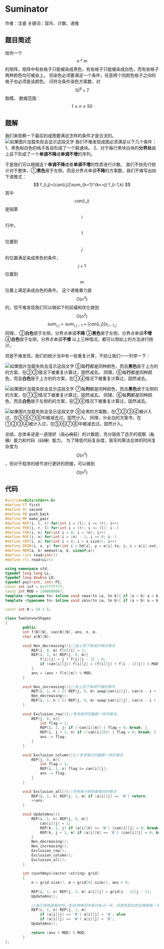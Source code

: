 # Suminator
作者：沈睿
关键词：容斥、计数、递推

## 题目简述

给你一个$$n*m$$的矩阵，矩阵中有些格子只能被染成黑色，有些格子只能被染成白色，而有些格子两种颜色均可被染上。
但染色必须要满足一个条件，任意两个同颜色格子之间的格子也必须是该颜色。
问符合条件染色方案数，对$$10^{9}+7$$取模。
数据范围：$$1\le n\le 50$$

## 题解

我们来观察一下最后的成图要满足怎样的条件才是合法的。
![如果图片加载失败会显示这段文字](images/1.jpg)
我们不难发现成图必须满足以下几个条件：
1、黑色和白色的格子各自形成了一个联通块。
2、对于每行黑块白块的**分界处**由上自下形成了一个**单调不降**或**单调不增**的序列。

于是我们可以根据这个**单调不降**或者**单调不增**的性质进行计数。
我们不妨先行统计对于整体，①**黑色**居于左侧，而且分界点单调**不降**的方案数，我们不难写出如下递推式：
$$
f_{i,j}=[can(i,j)]\sum_{k=1}^{k<=j} f_{i-1,k}
$$
其中$$can(i,j)$$是指第$$i$$行中，$$1$$位置到$$j$$的位置满足染成黑色的条件，$$j+1$$位置到$$m$$位置上满足染成白色的条件。
这个递推暴力是$$O(n^{3})$$的，但不难发现我们可以做如下的前缀和优化做到$$O(n^{2})$$
$$
sum_{i,j}=sum_{i,j-1}+[can(i,j)]s_{i-1,j}
$$
同理，
②**白色**居于左侧，分界点单调**不降**
③**黑色**居于左侧，分界点单调**不增**
④**白色**居于左侧，分界点单调**不增**
以上三种情况，都可以用如上的方法进行统计。


但是不难发现，我们的统计当中有一些重复计算，不妨让我们一一列举一下：

![如果图片加载失败会显示这段文字](images/2.jpg)
⑤每**行**都是同种颜色，而且**黑色**居于上方的的方案，在②③情况下被重复计算过，固然减去。
同理，⑥每**行**都是同种颜色，而且**白色**居于上方的的方案，在①④情况下被重复计算过，固然减去。

![如果图片加载失败会显示这段文字](images/3.jpg)
⑦每**列**都是同种颜色，而且**黑色**居于左侧的的方案，在①③情况下被重复计算过，固然减去。
同理，⑥每**列**都是同种颜色，而且**白色**居于左侧的的方案，在②④情况下被重复计算过，固然减去。

![如果图片加载失败会显示这段文字](images/4.jpg)
⑨全黑的方案数，在①②③④被计入过，在⑤⑥⑦⑧中被减去过，固然计入。
同理，⑩全白的方案书，在①②③④被计入过，在⑤⑥⑦⑧中被减去过。固然计入。

总结，总体来说是一道很好（~~丧心病狂~~）的计数题，充分锻炼了选手的观察（~~乱搞~~）能力和代码（~~口胡~~）能力。
为了降低代码复杂度，我写的算法总体的时间复杂度为$$O(n^{3})$$，但对于程序的细节进行更好的把握，可以做到$$O(n^{2})$$

## 代码

```C++
#include<bits/stdc++.h>
#define FT first
#define SC second
#define PB push_back
#define MP make_pair
#define REP(i, l, r) for(int i = (l); i <= (r); i++)
#define PER(i, r, l) for(int i = (r); i >= (l); i--)
#define FOR(i, n) for(int i = 0; i < (n); i++)
#define ROF(i, n) for(int i = (n) - 1; i >= 0; i--)
#define VEP(i, x) for(int i = 0; i < x.size(); i++)
#define DFOR(i, x, y) for(int i = hd[x], y = e[i].to; i; i = e[i].nxt, y = e[i].to)
#define MEM(a, b) memset(a, b, sizeof(a))
#define rint read<int>()
#define rll read<LL>()

using namespace std;
typedef long long LL;
typedef long double LD;
typedef pair<int, int> PI;
const int inf = 0x7fffffff;
const int MOD = 1000000007;
template <typename tn> inline void cmax(tn &a, tn b){ if (a < b) a = b; }
template <typename tn> inline void cmin(tn &a, tn b){ if (a > b) a = b; }

const int N = 50 + 5;
  
class TwoConvexShapes  
{  
        public:  
        int f[N][N], can[N][N], ans, n, m;
        char a[N][N];
        
        void Non_decreasing(){//由上至下单调不降的情况 
            REP(i, 0, m) f[0][i] = 1;
            REP(i, 1, n) REP(j, 0, m){
                f[i][j] = j ? f[i][j - 1] : 0;
                if (can[i][j]) f[i][j] = (f[i][j] + f[i - 1][j]) % MOD;
            }
            ans = (ans + f[n][m]) % MOD;
        }
        
        void Non_increasing(){//有上至下单调不增的情况
            REP(i, 1, n / 2) REP(j, 0, m) swap(can[i][j], can[n - i + 1][j]);
            Non_decreasing();
            REP(i, 1, n / 2) REP(j, 0, m) swap(can[i][j], can[n - i + 1][j]);
        }
        
        void Exclusion_row(){//考虑每列的数都一样的情况。 
            REP(j, 0, n){
                int flag = 1;
                REP(i, 1, j) if (!can[i][m]) { flag = 0; break; }
                REP(i, j + 1, n) if (!can[i][0]) { flag = 0; break; }
                ans -= flag;
            }
        }
        
        void Exclusion_column(){//考虑每行的数都一样的情况 
            REP(j, 0, m){
                int flag = 1;
                REP(i, 1, n) flag &= can[i][j];
                ans -= flag;
            }
        }
        
        void Exclusion_all(){//所有格子颜色都相同的情况 
            REP(i, 1, n) REP(j, 1, m) if (a[i][j] == 'W') return;
            ++ans;
        }
        
        void UpdateAns(){
            REP(i, 1, n) REP(j, 0, m){
                can[i][j] = 1;
                REP(k, 1, j) if (a[i][k] == 'W') {can[i][j] = 0; break;}
                REP(k, j + 1, m) if (a[i][k] == 'B') {can[i][j] = 0; break;}
            }    
            Non_decreasing();
            Non_increasing();
            Exclusion_row();
            Exclusion_column();
            Exclusion_all();
        }
        
        int countWays(vector <string> grid)  
        {  
            n = grid.size(), m = grid[0].size(), ans = 0;
        
            REP(i, 1, n) REP(j, 1, m) a[i][j] = grid[i - 1][j - 1];
            UpdateAns();
            
            //由于颜色是相对的，在10种情况中黑白各占一半，将黑色和白色交换再做一次统计可以省略很多代码
            REP(i, 1, n) REP(j, 1, m)
                if (a[i][j] == 'B') a[i][j] = 'W'; else
                if (a[i][j] == 'W') a[i][j] = 'B';
            UpdateAns();
            
            return (ans + MOD) % MOD;
        }  
};  
```

